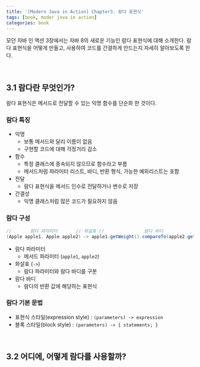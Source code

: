 ```yaml
---
title: '[Modern Java in Action] Chapter3. 람다 표현식'
tags: [book, moder java in action]
categories: book
---
```


모던 자바 인 액션 3장에서는 자바 8의 새로운 기능인 람다 표현식에 대해 소개한다.
람다 표현식을 어떻게 만들고, 사용하여 코드를 간결하게 만드는지 자세히 알아보도록 한다. 

<!--more-->

<br/>

## 3.1 람다란 무엇인가?

람다 표현식은 메서드로 전달할 수 있는 익명 함수를 단순화 한 것이다.  

### 람다 특징
- 익명
  - 보통 메서드와 달리 이름이 없음
  - 구현할 코드에 대해 걱정거리 감소
- 함수
  - 특정 클래스에 종속되지 않으므로 함수라고 부름
  - 메서드처럼 파라미터 리스트, 바디, 반환 형식, 가능한 예외리스트는 포함
- 전달
  - 람다 표현식을 메서드 인수로 전달하거나 변수로 저장
- 간결성
  - 익명 클래스처럼 많은 코드가 필요하지 않음

### 람다 구성

``` java 
//       람다 파라미터       // 화살표 //               람다 바디                      // 
(Apple apple1, Apple apple2) -> apple1.getWeight().compareTo(apple2.getWeight());    
```

- 람다 파라미터
  - 메서드 파라미터 (`apple1`, `apple2`)
- 화살표 (`->`)
  - 람다 파라미터와 람다 바디를 구분
- 람다 바디
  - 람다의 반환 값에 해당하는 표현식

### 람다 기본 문법

- 표현식 스타일(expression style) : `(parameters) -> expression`
- 블록 스타일(block style) : `(parameters) -> { statements; }`


<br/>

## 3.2 어디에, 어떻게 람다를 사용할까?


